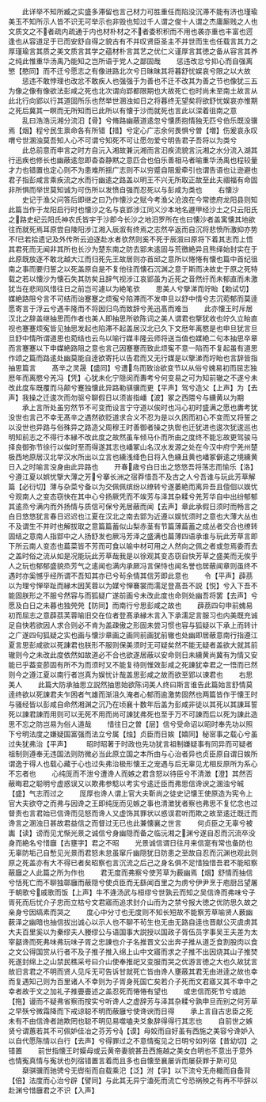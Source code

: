 <!-- { "loadSidebar": true } -->
　　此详举不知所臧之实盛多滞留也言己材力可胜重任而陷没沉滞不能有济也瑾瑜美玉不知所示人皆不识无可举示也非毁也知过千人谓之俊十人谓之杰庸厮贱之人也文质文之不者疏内疏通于内也材朴材之不者委积积而不用也袭亦重也丰富也遌逢也从容道足于已而安舒自得之貌古有不并叹贤臣圣主不并世而生也任载言其力之厚瑾瑜言其质之美文质言其学之蕴材朴言其艺之优仁义谨厚言其徳之备从容言其养之纯此惟重华汤禹乃能知之岂所语于党人之鄙固哉
　　惩违改忿兮抑心而自强离慜【愍同】而不迁兮愿志之有像进路北次兮日昧昧其将暮舒忧娱哀兮限之以大故
　　惩违不敢悖理也改忿不敢疾人也强强于为善也不迁不改其为善之节也像犹三五为像之像有像欲法彭咸之死也北次谓向郢都限期也大故死亡也时尚未至南土故言从此北行向郢以行其道固所乐也然举世溷浊如日之将暮终无望矣将欲舒忧娱哀亦惟期之死后冀其一瞑而无所知而已此所以有懐于沙而就死也言此以深着徂南之意
　　乱曰浩浩沅湘分流汩【骨】兮脩路幽蔽道逺忽兮懐质抱情独无匹兮伯乐既没骥焉【烟】程兮民生禀命各有所错【措】兮定心广志余何畏惧兮曽【増】伤爰哀永叹喟兮世溷浊莫吾知人心不可谓兮知死不可让愿勿爱兮明告君子吾将以为类兮
　　此总前意而申言之时方自沅入湘故兼沅湘而言汩疾流貌言沅湘之水分流入湖其行迅疾也修长也幽蔽逺忽即杳杳静黙之意匹合也伯乐善相马者喻重华汤禹也程较量才力也错置也定心则不为患难所揺广志则不以穷蹙自阻爰牵引也谓告语也让逊避也君子指彭咸言乘疾流之水而行幽逺之路盖以明王不兴无所取正故至此夫祻福有命固非所惧而举世莫知诚为可伤所以发愤自强而忍死以与彭咸为类也
　　右懐沙
　　史记于渔父问答后即继之曰乃作懐沙之赋今考渔父沧浪在今常徳府龙阳县则知此篇当作于龙阳启行时也懐沙之名与哀郢涉江同义沙本地名遯甲经沙土之只云阳氏之路史纪云阳氏神农氏皆宇于沙即今长沙之地汨罗所在也曰懐沙者盖寓懐其地欲往而就死焉耳原尝自陵阳涉江湘入辰溆有终焉之志然卒返而自沉将悲愤所激抑亦势不已若拾遗记及外传所云迫逐赴水者欤然则奚不死于辰溆曰原将下着其志而上悟其君死而无闻非其所也长沙为楚东南之防去郢未逺固与荒徼絶异且熊绎始封实在于此原既放逐不敢北越大江而归死先王故居则亦首邱之意所以惓惓有懐也篇中首纪徂南之事而要归誓之以死盖原自是不复他往而懐石沉渊之意于斯而决故史于原之死特载之若以懐沙为懐石失其防矣且辞气视涉江哀郢虽为近死之音然纡而未郁直而未激犹当在悲囘风惜往日之前岂可遽以为絶笔欤
　　思美人兮擥涕而竚眙【勅试切】媒絶路阻兮言不可结而诒蹇蹇之烦寃兮陷滞而不发申旦以舒中情兮志沉菀郁而莫逹愿寄言于浮云兮遇丰隆而不将因归鸟而致辞兮羌迅髙而难当
　　此亦懐王时斥居汉北之辞盖继抽思而作者也美人即抽思所欲陈词之美人谓君也擥犹收也竚久立眙直视也蹇蹇烦寃皆见抽思发起也陷滞不起盖居汉北已久下文厯年离愍是也申旦犹言旦旦舒中情所谓道思也菀结也云鸟以喻行媒丰隆云师将送当值也媒絶二句本抽思卒章而言蹇蹇以下申媒絶路阻之意也言己因蹇蹇而致此烦寃不意一陷而不复起虽有道思作颂之篇而路逺处幽莫能自逹欲寄托以告君而又无行媒是以擥涕而竚眙也言辞皆指抽思篇言
　　髙辛之灵晟【盛同】兮遭鸟而致诒欲变节以从俗兮媿易初而屈志独厯年而离愍兮羌冯【凭】心犹未化宁隠闵而夀考兮何变易之可为知前辙之不遂兮未改此度车既覆而马颠兮蹇独懐此异路勒骐骥而更【平声】驾兮造父【上声】为【去声】我操之迁逡次而勿驱兮聊假日以须峕指嶓【波】冢之西隈兮与纁黄以为期
　　承上言所处虽穷然节不可变而设言宁守道以俟时也冯心初时盛满之愿也夀考犹没世也言己不幸无髙辛之遇然欲贬道求合义不忍为是以久困而初心不变而又将誓之以没世也异路与俗殊异之路造父周穆王时善御者操之执辔也迁犹进也逡次犹逡巡也明知前志之不得行本縁不改此度之故然虽车倾马仆而所由之度终不能忘故更驾骏马择良御弥节徐行以俟时至而得遂其志也嶓冢山名汉水发源之处在今汉中府宁羌州楚极西地原居汉北举汉水所出以立言也纁浅绛色日将入色纁且黄也嶓冢僻逺之境纁黄日入之时喻言没身由此异路也
　　开春歳兮白日出之悠悠吾将荡志而愉乐【洛】兮遵江夏以娯忧擥大薄之芳兮搴长洲之宿莽惜吾不及古之人兮吾谁与玩此芳草解篇【必衍切】薄与杂菜兮备以为交佩佩缤纷以缭转兮遂萎絶而离异吾且儃佪以娱忧兮观南人之变态窃快在其中心兮扬厥凭而不竢芳与泽其杂糅兮羌芳华自中出纷郁郁其逺烝兮满内而外扬情与质信可保兮羌居蔽而闻【去声】章此承假日须时而畅言之白日悠悠犹言春日迟迟也江夏在汉北之南去郢为近遵以娱忧须时之意也大薄大丛也不及谓生不并时也解拔取之意篇篇蓄似山梨赤茎有节篇薄萹蓄之成丛者交合也缭转固结之意南人指郢中之人扬舒发也厥冯芳泽之盛满也萹薄四语承谁与玩此芳草言即下所云南人变态也萹菜皆不芳而可食以喻中材可用之人然向之佩之者或忽焉委而去之盖时俗之流从如是况能玩此芳草哉我是以徐观其变态窃自快芳草之盛美而无俟乎人之玩也郁郁盛貌烝芳气之逺闻也满内承厥冯言保恃也闻名誉也居蔽闻章则虽终不遇时亦奚憾乎经所谓不吾知其亦已兮茍余情其信芳即此意也
　　令【平声】薜茘以为理兮惮举趾而縁木因芙蓉以为媒兮惮褰裳而濡足登髙吾不説【悦】兮入下吾不能固朕形之不服兮然容与而狐疑广遂前画兮未改此度也命则处幽吾将罢【去声】兮愿及白日之未暮也独焭焭【防同】而南行兮思彭咸之故也
　　薜茘四句申前媿易初而屈志之意薜茘芙蓉喻旧交在位者登髙承縁木言入下承濡足言服习也内美既充诚足自快若欲因人求合则必不肯为盖疎傲之形固未尝习惯也容与狐疑以下承上而转计之广遂四句狐疑之实也画与懐沙章画之画同前画犹前辙也处幽即居蔽意南行指遵江夏言思彭咸欲以死諌君也朕形不服则保美须时无可疑矣然不能无疑者盖欲大就其前辙则今之未改此度依然如故道必不合也欲遂居蔽以安命则日未纁黄尚冀有为情又安能已乎葢变莭固有所不为而须时又不能复待则惟效彭咸之死諌犹幸君之一悟而已然则今之遵江夏以南行者岂真为娱忧计哉盖思彭咸之故而欲至郢以谏君也
　　右思美人
　　此篇大防承抽思立説然抽思始欲陈词美人终曰斯言谁告此篇始言舒情莫逹终欲以死諌君夫乍困者气雄而渐沮久淹者心郁而逾激势固然也两篇皆作于懐王时与骚经皆以彭咸自命然湘渊之沉乃在顷襄十数年后盖为彭咸非徒以其死以其諌耳誓死以諌君諌而用则可以无死不用而尚可諌犹弗死也至于万不可諌而后以死为諌此造思不忘之防岂易为俗人道哉
　　惜往日之曽【层】信兮受命诏以昭时奉先功以照下兮明法度之嫌疑国富强而法立兮属【烛】贞臣而日娭【嬉同】秘宻事之载心兮虽过失犹弗治【平声】
　　昭时昭著于时政也先功犹言祖制嫌疑事有同异而可疑者祖制则遵奉无违国法则防微必当此原立国之本所由与心治者异也贞臣原自谓日娭所谓逸于得人也载心藏于心也过失弗治极形懐王之宠遇与后无辜见尤相反原所为系心不忘者也
　　心纯厐而不泄兮遭谗人而嫉之君含怒以待臣兮不清澂【澄】其然否蔽晦君之聪明兮虚惑误又以欺弗参騐以考实兮逺迁臣而弗思信谗谀之溷浊兮晠【盛】气志而过之
　　厐厚也谗人谓上官大夫靳尚之徒史记懐王使原造为宪令上官大夫欲夺之而弗与因谗之王即纯厐而见嫉之事也清澂犹者察也弗思不复忆念也过督责也言君始已信谗而见怒而谗人又虚饰其罪状以惑误君听而欺之故至逺迁既迁而谗言之溷浊日甚故君益信之而督过无已也此兼懐襄之世言
　　何贞臣之无辜兮被讟【读】谤而见尤惭光景之诚信兮身幽隠而备之临沅湘之渊兮遂自忍而沉流卒没身而絶名兮惜廱【古壅字】君之不昭
　　光景诚信谓日往月来信寔有常也备防也无辜防垢己自慙见光景而君怒未怠虽窜斤幽隠犹日防患之至故自忍而沉渊也观此则原之死盖亦有大不得已者矣昭察也言沉流之后己之身名俱不足惜独惜吾君不能昭察蔽廱之人此篇之所为作也
　　君无度而弗察兮使芳草为薮幽焉【烟】舒情而抽信兮恬死亡而不聊独鄣廱而蔽隠兮使贞臣而无繇闻百里之为虏兮伊尹烹于庖厨吕望屠于朝歌兮戚歌而饭【上声】牛不逄汤武与桓缪兮世孰云而知之吴信谗而弗味兮子胥死而后忧介子忠而立枯兮文君寤而追求封介山而为之禁兮报大徳之优防思久故之亲身兮因缟素而哭之
　　度心中分寸也无度则不知长短故不能察芳草喻贤人薮幽薮泽之幽暗也抽信拔出诚心以示人也不聊不茍生也无由无路自逹也晋献公灭虞虏其大夫百里奚以为秦缪夫人媵缪公与语国事大説授以国政子胥伍员字事吴王夫差为太宰嚭谗而死弗味弗玩味子胥之忠諌也介子名推晋文公出奔子推从道乏食割股肉以食之文公得国赏从行者不及子推子推入绵上山中文寤而求之子推不出因烧其山子推焚死遂封绵上之山禁民樵采号曰介山使奉推祀又变服而哭之优游言徳之大也久故犹言故旧言君之不明而贤人见斥无可告诉甘就死亡皆由谗人壅蔽其君无由进逹之故也幸而复遇知己则为百里诸人不幸则为子胥身死国亡矣若介子死而文君寤又其不幸中之幸者故于文之加礼子推亹亹述之盖忍死而惓惓有望也
　　或忠信而死节兮或訑【拖】谩而不疑弗省察而按实兮听谗人之虚辞芳与泽其杂糅兮孰申旦而别之何芳草之早殀兮微霜降而下戒谅聪不明而蔽廱兮使谗谀而日得
　　承上言自古忠臣之死未有不由信谗者訑欺罔也聪不明见易噬嗑夬爻象辞得得行其志也
　　自前世之嫉贤兮谓蕙若其不可佩妒佳冶之芬芳兮【谟】母姣而自好虽有西施之美容兮谗妒入以自代愿陈情以白行【去声】兮得罪过之不意情寃见之日明兮如列宿【昔幼切】之错置
　　前世指懐王时嫫母或云黄帝妻貌甚丑西施越之美女白明也不意出于意外也情寃真情与寃状也列宿错置言着而且多也自懐至襄屡诉而屡获罪于斯可见
　　椉骐骥而驰骋兮无辔衔而自载乘汜【泛】泭【孚】以下流兮无舟檝而自备背【倍】法度而心治兮辟【譬同】与此其无异宁溘死而流亡兮恐祸殃之有再不毕辞以赴渊兮惜廱君之不识【入声】
